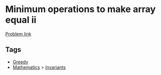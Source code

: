 # Minimum operations to make array equal ii

[Problem link](https://leetcode.com/problems/minimum-operations-to-make-array-equal-ii/)

## Tags

* [Greedy](/README.md#Greedy)
* [Mathematics](/README.md#Mathematics) > [Invariants](/README.md#Mathematics-Invariants)
